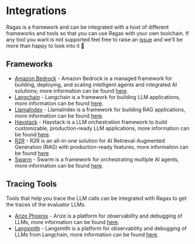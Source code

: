 # Integrations

Ragas is a framework and can be integrated with a host of different frameworks
and tools so that you can use Ragas with your own toolchain. If any tool you
want is not supported feel free to raise an [issue](https://github.com/explodinggradients/ragas/issues/new) and we'll be more than
happy to look into it 🙂


## Frameworks

- [Amazon Bedrock](./amazon_bedrock.md) - Amazon Bedrock is a managed framework for building, deploying, and scaling intelligent agents and integrated AI solutions; more information can be found [here](https://aws.amazon.com/bedrock/).
- [Langchain](./langchain.md) - Langchain is a framework for building LLM applications, more information can be found [here](https://www.langchain.com/).
- [LlamaIndex](./_llamaindex.md) - LlamaIndex is a framework for building RAG applications, more information can be found [here](https://www.llamaindex.ai/).
- [Haystack](./haystack.md) - Haystack is a LLM orchestration framework to build customizable, production-ready LLM applications, more information can be found [here](https://haystack.deepset.ai/).
- [R2R](./r2r.md) - R2R is an all-in-one solution for AI Retrieval-Augmented Generation (RAG) with production-ready features, more information can be found [here](https://r2r-docs.sciphi.ai/introduction)
- [Swarm](./swarm_agent_evaluation.md) - Swarm is a framework for orchestrating multiple AI agents, more information can be found [here](https://github.com/openai/swarm).

## Tracing Tools

Tools that help you trace the LLM calls can be integrated with Ragas to get the traces of the evaluator LLMs.

-  [Arize Phoenix](./_arize.md) - Arize is a platform for observability and debugging of LLMs, more information can be found [here](https://phoenix.arize.com/).
- [Langsmith](./langsmith.md) - Langsmith is a platform for observability and debugging of LLMs from Langchain, more information can be found [here](https://www.langchain.com/langsmith).